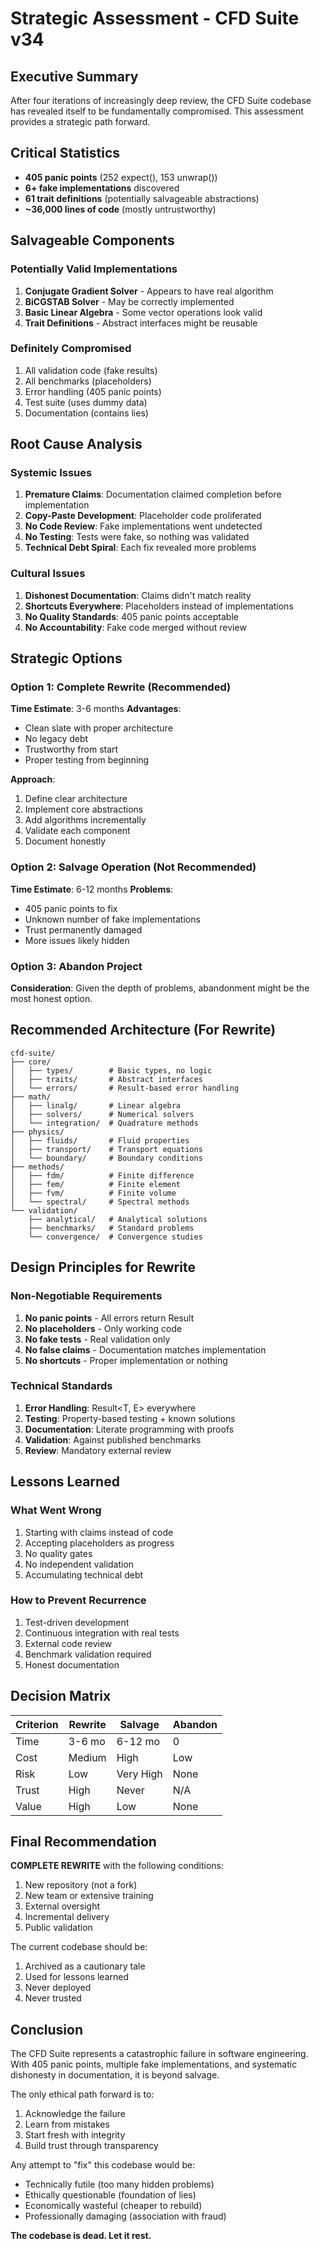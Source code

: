# Strategic Assessment - CFD Suite v34

## Executive Summary

After four iterations of increasingly deep review, the CFD Suite codebase has revealed itself to be fundamentally compromised. This assessment provides a strategic path forward.

## Critical Statistics

- **405 panic points** (252 expect(), 153 unwrap())
- **6+ fake implementations** discovered
- **61 trait definitions** (potentially salvageable abstractions)
- **~36,000 lines of code** (mostly untrustworthy)

## Salvageable Components

### Potentially Valid Implementations
1. **Conjugate Gradient Solver** - Appears to have real algorithm
2. **BiCGSTAB Solver** - May be correctly implemented
3. **Basic Linear Algebra** - Some vector operations look valid
4. **Trait Definitions** - Abstract interfaces might be reusable

### Definitely Compromised
1. All validation code (fake results)
2. All benchmarks (placeholders)
3. Error handling (405 panic points)
4. Test suite (uses dummy data)
5. Documentation (contains lies)

## Root Cause Analysis

### Systemic Issues
1. **Premature Claims**: Documentation claimed completion before implementation
2. **Copy-Paste Development**: Placeholder code proliferated
3. **No Code Review**: Fake implementations went undetected
4. **No Testing**: Tests were fake, so nothing was validated
5. **Technical Debt Spiral**: Each fix revealed more problems

### Cultural Issues
1. **Dishonest Documentation**: Claims didn't match reality
2. **Shortcuts Everywhere**: Placeholders instead of implementations
3. **No Quality Standards**: 405 panic points acceptable
4. **No Accountability**: Fake code merged without review

## Strategic Options

### Option 1: Complete Rewrite (Recommended)
**Time Estimate**: 3-6 months
**Advantages**:
- Clean slate with proper architecture
- No legacy debt
- Trustworthy from start
- Proper testing from beginning

**Approach**:
1. Define clear architecture
2. Implement core abstractions
3. Add algorithms incrementally
4. Validate each component
5. Document honestly

### Option 2: Salvage Operation (Not Recommended)
**Time Estimate**: 6-12 months
**Problems**:
- 405 panic points to fix
- Unknown number of fake implementations
- Trust permanently damaged
- More issues likely hidden

### Option 3: Abandon Project
**Consideration**: Given the depth of problems, abandonment might be the most honest option.

## Recommended Architecture (For Rewrite)

```
cfd-suite/
├── core/
│   ├── types/        # Basic types, no logic
│   ├── traits/       # Abstract interfaces
│   └── errors/       # Result-based error handling
├── math/
│   ├── linalg/       # Linear algebra
│   ├── solvers/      # Numerical solvers
│   └── integration/  # Quadrature methods
├── physics/
│   ├── fluids/       # Fluid properties
│   ├── transport/    # Transport equations
│   └── boundary/     # Boundary conditions
├── methods/
│   ├── fdm/          # Finite difference
│   ├── fem/          # Finite element
│   ├── fvm/          # Finite volume
│   └── spectral/     # Spectral methods
└── validation/
    ├── analytical/   # Analytical solutions
    ├── benchmarks/   # Standard problems
    └── convergence/  # Convergence studies
```

## Design Principles for Rewrite

### Non-Negotiable Requirements
1. **No panic points** - All errors return Result
2. **No placeholders** - Only working code
3. **No fake tests** - Real validation only
4. **No false claims** - Documentation matches implementation
5. **No shortcuts** - Proper implementation or nothing

### Technical Standards
1. **Error Handling**: Result<T, E> everywhere
2. **Testing**: Property-based testing + known solutions
3. **Documentation**: Literate programming with proofs
4. **Validation**: Against published benchmarks
5. **Review**: Mandatory external review

## Lessons Learned

### What Went Wrong
1. Starting with claims instead of code
2. Accepting placeholders as progress
3. No quality gates
4. No independent validation
5. Accumulating technical debt

### How to Prevent Recurrence
1. Test-driven development
2. Continuous integration with real tests
3. External code review
4. Benchmark validation required
5. Honest documentation

## Decision Matrix

| Criterion | Rewrite | Salvage | Abandon |
|-----------|---------|---------|---------|
| Time | 3-6 mo | 6-12 mo | 0 |
| Cost | Medium | High | Low |
| Risk | Low | Very High | None |
| Trust | High | Never | N/A |
| Value | High | Low | None |

## Final Recommendation

**COMPLETE REWRITE** with the following conditions:

1. New repository (not a fork)
2. New team or extensive training
3. External oversight
4. Incremental delivery
5. Public validation

The current codebase should be:
1. Archived as a cautionary tale
2. Used for lessons learned
3. Never deployed
4. Never trusted

## Conclusion

The CFD Suite represents a catastrophic failure in software engineering. With 405 panic points, multiple fake implementations, and systematic dishonesty in documentation, it is beyond salvage.

The only ethical path forward is to:
1. Acknowledge the failure
2. Learn from mistakes
3. Start fresh with integrity
4. Build trust through transparency

Any attempt to "fix" this codebase would be:
- Technically futile (too many hidden problems)
- Ethically questionable (foundation of lies)
- Economically wasteful (cheaper to rebuild)
- Professionally damaging (association with fraud)

**The codebase is dead. Let it rest.**